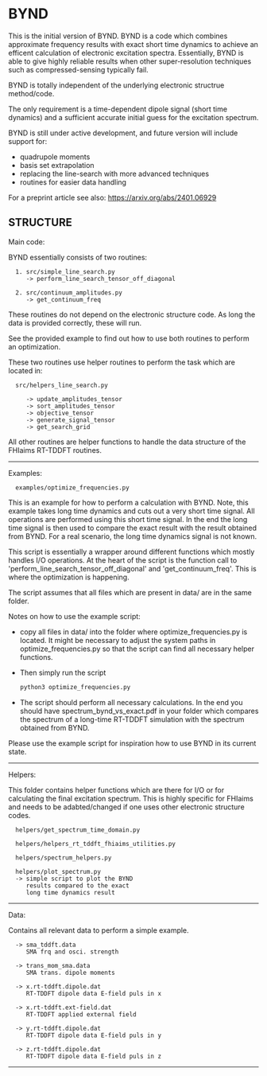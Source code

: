 BYND
===
   This is the initial version of BYND.
   BYND is a code which combines approximate frequency
   results with exact short time dynamics to achieve
   an efficent calculation of electronic excitation
   spectra. Essentially, BYND is able to give
   highly reliable results when other super-resolution
   techniques such as compressed-sensing typically fail.

   BYND is totally independent of the underlying
   electronic structrue method/code.
   
   The only requirement is a time-dependent
   dipole signal (short time dynamics) and
   a sufficient accurate initial guess for the
   excitation spectrum.

   BYND is still under active development, and 
   future version will include support for:
   
   - quadrupole moments
   - basis set extrapolation
   - replacing the line-search with more
     advanced techniques
   - routines for easier data handling

For a preprint article see also:
https://arxiv.org/abs/2401.06929


STRUCTURE
   ----------------------------------------------
   Main code:

   BYND essentially consists of two routines:

      1. src/simple_line_search.py
         -> perform_line_search_tensor_off_diagonal

      2. src/continuum_amplitudes.py
         -> get_continuum_freq

   These routines do not depend on the electronic 
   structure code. As long the data is provided
   correctly, these will run.

   See the provided example to find out how to use
   both routines to perform an optimization.

   These two routines use helper routines to 
   perform the task which are located in:

      src/helpers_line_search.py

         -> update_amplitudes_tensor
         -> sort_amplitudes_tensor
         -> objective_tensor
         -> generate_signal_tensor
         -> get_search_grid

   All other routines are helper 
   functions to handle the data structure of 
   the FHIaims RT-TDDFT routines.

   ----------------------------------------------
   Examples:

      examples/optimize_frequencies.py

   This is an example for how to perform a
   calculation with BYND. Note, this example
   takes long time dynamics and cuts out a
   very short time signal. All operations
   are performed using this short time signal.
   In the end the long time signal is then used to
   compare the exact result with the result obtained 
   from BYND. For a real scenario, the long time
   dynamics signal is not known.

   This script is essentially a wrapper
   around different functions which mostly handles I/O
   operations. At the heart of the script is 
   the function call to 
   'perform_line_search_tensor_off_diagonal'
   and 'get_continuum_freq'. This is where the
   optimization is happening.

   The script assumes that all files which are
   present in data/ are in the same folder.

   Notes on how to use the example script:

   - copy all files in data/ into the folder where
     optimize_frequencies.py is located. It might
     be necessary to adjust the system paths in
     optimize_frequencies.py so that the script
     can find all necessary helper functions.

   - Then simply run the script
     ```bash
     python3 optimize_frequencies.py
     ```

   - The script should perform all necessary 
     calculations. In the end you should
     have spectrum_bynd_vs_exact.pdf in your
     folder which compares the spectrum of
     a long-time RT-TDDFT simulation with the
     spectrum obtained from BYND.

   Please use the example script for inspiration
   how to use BYND in its current state. 

   ----------------------------------------------
   Helpers:

   This folder contains helper functions
   which are there for I/O or for calculating
   the final excitation spectrum.
   This is highly specific for FHIaims and needs
   to be adabted/changed if one uses other
   electronic structure codes.

      helpers/get_spectrum_time_domain.py

      helpers/helpers_rt_tddft_fhiaims_utilities.py

      helpers/spectrum_helpers.py

      helpers/plot_spectrum.py
      -> simple script to plot the BYND
         results compared to the exact
         long time dynamics result

   ----------------------------------------------
   Data:

   Contains all relevant data to perform a simple
   example. 

      -> sma_tddft.data
         SMA frq and osci. strength

      -> trans_mom_sma.data
         SMA trans. dipole moments

      -> x.rt-tddft.dipole.dat
         RT-TDDFT dipole data E-field puls in x

      -> x.rt-tddft.ext-field.dat
         RT-TDDFT applied external field

      -> y.rt-tddft.dipole.dat
         RT-TDDFT dipole data E-field puls in y

      -> z.rt-tddft.dipole.dat
         RT-TDDFT dipole data E-field puls in z

   ----------------------------------------------
